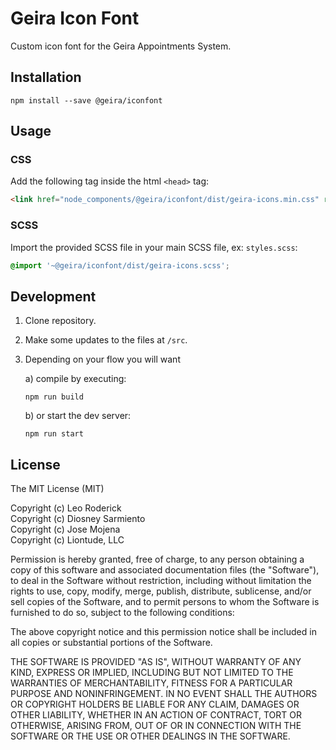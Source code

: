 # Geira Icon Font

Custom icon font for the Geira Appointments System.

## Installation

```
npm install --save @geira/iconfont 
```

## Usage

### CSS

Add the following tag inside the html `<head>` tag:

```html
<link href="node_components/@geira/iconfont/dist/geira-icons.min.css" rel="stylesheet">
```

### SCSS

Import the provided SCSS file in your main SCSS file, ex: `styles.scss`:

```scss
@import '~@geira/iconfont/dist/geira-icons.scss';
```

## Development

1. Clone repository.

2. Make some updates to the files at `/src`.

3. Depending on your flow you will want
 
    a) compile by executing:

       npm run build
       
     b) or start the dev server:
     
       npm run start

## License

The MIT License (MIT)

Copyright (c) Leo Roderick<br>
Copyright (c) Diosney Sarmiento<br>
Copyright (c) Jose Mojena<br>
Copyright (c) Liontude, LLC

Permission is hereby granted, free of charge, to any person obtaining a copy
of this software and associated documentation files (the "Software"), to deal
in the Software without restriction, including without limitation the rights
to use, copy, modify, merge, publish, distribute, sublicense, and/or sell
copies of the Software, and to permit persons to whom the Software is
furnished to do so, subject to the following conditions:

The above copyright notice and this permission notice shall be included in
all copies or substantial portions of the Software.

THE SOFTWARE IS PROVIDED "AS IS", WITHOUT WARRANTY OF ANY KIND, EXPRESS OR
IMPLIED, INCLUDING BUT NOT LIMITED TO THE WARRANTIES OF MERCHANTABILITY,
FITNESS FOR A PARTICULAR PURPOSE AND NONINFRINGEMENT. IN NO EVENT SHALL THE
AUTHORS OR COPYRIGHT HOLDERS BE LIABLE FOR ANY CLAIM, DAMAGES OR OTHER
LIABILITY, WHETHER IN AN ACTION OF CONTRACT, TORT OR OTHERWISE, ARISING FROM,
OUT OF OR IN CONNECTION WITH THE SOFTWARE OR THE USE OR OTHER DEALINGS IN
THE SOFTWARE.
